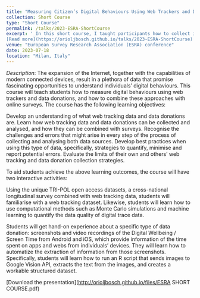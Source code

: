 ```yaml
---
title: "Measuring Citizen’s Digital Behaviours Using Web Trackers and Data Donations"
collection: Short Course
type: "Short Course"
permalink: /talks/2023-ESRA-ShortCourse
excerpt: '_In this short course, I taught participants how to collect information about what people do online and on their digital devices using web trackers and data donations. Specifically, I showed them the current best practices to maximise the quality of the data, while producing transparent and robust research._ 
[Read more](https://orioljbosch.github.io/talks/2023-ESRA-ShortCourse)'
venue: "European Survey Research Association (ESRA) conference"
date: 2023-07-18
location: "Milan, Italy"
---
```


_Description_: The expansion of the Internet, together with the capabilities of modern connected devices, result in a plethora of data that promise fascinating opportunities to understand individuals’ digital behaviours. This course will teach students how to measure digital behaviours using web trackers and data donations, and how to combine these approaches with online surveys. The course has the following learning objectives:

Develop an understanding of what web tracking data and data donations are. Learn how web tracking data and data donations can be collected and analysed, and how they can be combined with surveys. Recognise the challenges and errors that might arise in every step of the process of collecting and analysing both data sources. Develop best practices when using this type of data, specifically, strategies to quantify, minimise and report potential errors. Evaluate the limits of their own and others’ web tracking and data donation collection strategies.

To aid students achieve the above learning outcomes, the course will have two interactive activities:

Using the unique TRI-POL open access datasets, a cross-national longitudinal survey combined with web tracking data, students will familiarise with a web tracking dataset. Likewise, students will learn how to use computational methods such as Monte Carlo simulations and machine learning to quantify the data quality of digital trace data.

Students will get hand-on experience about a specific type of data donation: screenshots and video recordings of the Digital Wellbeing / Screen Time from Android and iOS, which provide information of the time spent on apps and webs from individuals’ devices. They will learn how to automatize the extraction of information from those screenshots. Specifically, students will learn how to run an R script that sends images to Google Vision API, extracts the text from the images, and creates a workable structured dataset.


[Download the presentation](http://orioljbosch.github.io/files/ESRA SHORT COURSE.pdf)

